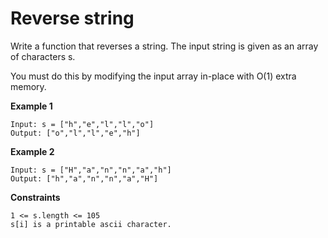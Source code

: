 # Reverse string
Write a function that reverses a string. The input string is given as an array of characters s.

You must do this by modifying the input array in-place with O(1) extra memory.

**Example 1**
```
Input: s = ["h","e","l","l","o"]
Output: ["o","l","l","e","h"]
```
**Example 2**
```
Input: s = ["H","a","n","n","a","h"]
Output: ["h","a","n","n","a","H"]
```
**Constraints**
```
1 <= s.length <= 105
s[i] is a printable ascii character.
```